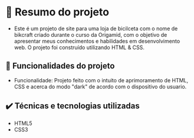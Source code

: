 <h1> 📁 Resumo do projeto</h1>

- Este é um projeto de site para uma loja de bicilceta com o nome de bikcraft criado durante o curso da Origamid, com o objetivo de apresentar meus conhecimentos e habilidades em desenvolvimento web. O projeto foi construído utilizando HTML & CSS.

🔨 Funcionalidades do projeto
---
- Funcionalidade: Projeto feito com o intuito de aprimoramento de HTML, CSS e acerca do modo "dark" de acordo com o dispositivo do usuario.

✔️ Técnicas e tecnologias utilizadas
---
- HTML5
- CSS3
